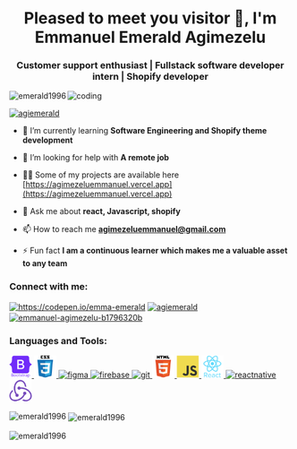 <h1 align="center">Pleased to meet you visitor 👋, I'm Emmanuel Emerald Agimezelu</h1>
<h3 align="center">Customer support enthusiast | Fullstack software developer intern | Shopify developer</h3>
<img align="right" alt="coding" width="400" src="https://encrypted-tbn0.gstatic.com/images?q=tbn:ANd9GcTNUvPwcjrYNWQG10Chtdy23kd9_dJTmL_M9w&usqp=CAU"/>

<p align="left"> <img src="https://komarev.com/ghpvc/?username=emerald1996&label=Profile%20views&color=0e75b6&style=flat" alt="emerald1996" /> </p>

<p align="left"> <a href="https://twitter.com/agiemerald" target="blank"><img src="https://img.shields.io/twitter/follow/emmyrald27?logo=twitter&style=for-the-badge" alt="agiemerald" /></a> </p>

- 🌱 I’m currently learning **Software Engineering and Shopify theme development**

- 🤝 I’m looking for help with **A remote job**

- 👨‍💻 Some of my projects are available here [https://agimezeluemmanuel.vercel.app](https://agimezeluemmanuel.vercel.app)

- 💬 Ask me about **react, Javascript, shopify**

- 📫 How to reach me **agimezeluemmanuel@gmail.com**

- ⚡ Fun fact **I am a continuous learner which makes me a valuable asset to any team**

<h3 align="left">Connect with me:</h3>
<p align="left">
<a href="https://codepen.io/https://codepen.io/emma-emerald" target="blank"><img align="center" src="https://raw.githubusercontent.com/rahuldkjain/github-profile-readme-generator/master/src/images/icons/Social/codepen.svg" alt="https://codepen.io/emma-emerald" height="30" width="40" /></a>
<a href="https://twitter.com/agiemerald" target="blank"><img align="center" src="https://raw.githubusercontent.com/rahuldkjain/github-profile-readme-generator/master/src/images/icons/Social/twitter.svg" alt="agiemerald" height="30" width="40" /></a>
<a href="https://www.linkedin.com/in/emmanuel-agimezelu-b1796320b" target="blank"><img align="center" src="https://raw.githubusercontent.com/rahuldkjain/github-profile-readme-generator/master/src/images/icons/Social/linked-in-alt.svg" alt="emmanuel-agimezelu-b1796320b" height="30" width="40" /></a>
</p>

<h3 align="left">Languages and Tools:</h3>
<p align="left"> <a href="https://getbootstrap.com" target="_blank" rel="noreferrer"> <img src="https://raw.githubusercontent.com/devicons/devicon/master/icons/bootstrap/bootstrap-plain-wordmark.svg" alt="bootstrap" width="40" height="40"/> </a> <a href="https://www.w3schools.com/css/" target="_blank" rel="noreferrer"> <img src="https://raw.githubusercontent.com/devicons/devicon/master/icons/css3/css3-original-wordmark.svg" alt="css3" width="40" height="40"/> </a> <a href="https://www.figma.com/" target="_blank" rel="noreferrer"> <img src="https://www.vectorlogo.zone/logos/figma/figma-icon.svg" alt="figma" width="40" height="40"/> </a> <a href="https://firebase.google.com/" target="_blank" rel="noreferrer"> <img src="https://www.vectorlogo.zone/logos/firebase/firebase-icon.svg" alt="firebase" width="40" height="40"/> </a> <a href="https://git-scm.com/" target="_blank" rel="noreferrer"> <img src="https://www.vectorlogo.zone/logos/git-scm/git-scm-icon.svg" alt="git" width="40" height="40"/> </a> <a href="https://www.w3.org/html/" target="_blank" rel="noreferrer"> <img src="https://raw.githubusercontent.com/devicons/devicon/master/icons/html5/html5-original-wordmark.svg" alt="html5" width="40" height="40"/> </a> <a href="https://developer.mozilla.org/en-US/docs/Web/JavaScript" target="_blank" rel="noreferrer"> <img src="https://raw.githubusercontent.com/devicons/devicon/master/icons/javascript/javascript-original.svg" alt="javascript" width="40" height="40"/> </a> <a href="https://www.mongodb.com/" target="_blank" rel="noreferrer">  <a href="https://reactjs.org/" target="_blank" rel="noreferrer"> <img src="https://raw.githubusercontent.com/devicons/devicon/master/icons/react/react-original-wordmark.svg" alt="react" width="40" height="40"/> </a> <a href="https://reactnative.dev/" target="_blank" rel="noreferrer"> <img src="https://reactnative.dev/img/header_logo.svg" alt="reactnative" width="40" height="40"/> </a> <a href="https://redux.js.org" target="_blank" rel="noreferrer"> <img src="https://raw.githubusercontent.com/devicons/devicon/master/icons/redux/redux-original.svg" alt="redux" width="40" height="40"/> </a> </p>

<p><img align="left" src="https://github-readme-stats.vercel.app/api/top-langs?username=emerald1996&show_icons=true&locale=en&layout=compact" alt="emerald1996" /></p>

<p>&nbsp;<img align="center" src="https://github-readme-stats.vercel.app/api?username=emerald1996&show_icons=true&locale=en" alt="emerald1996" /></p>

<p><img align="center" src="https://github-readme-streak-stats.herokuapp.com/?user=emerald1996&" alt="emerald1996" /></p>
